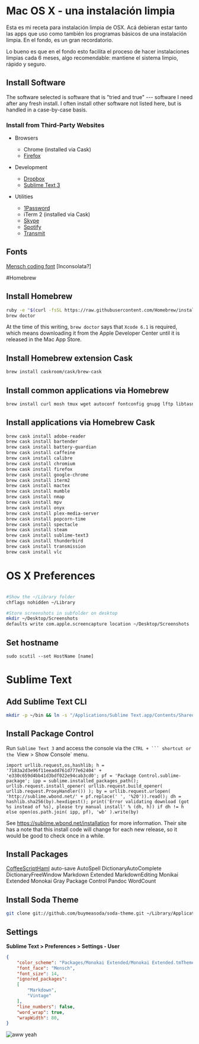 # Mac OS X - una instalación limpia 

Esta es mi receta para instalación limpia de OSX. Acá debieran estar tanto las apps que uso como también los programas básicos de una instalación limpia. En el fondo, es un gran recordatorio.

Lo bueno es que en el fondo esto facilita el proceso de hacer instalaciones limpias cada 6 meses, algo recomendable: mantiene el sistema limpio, rápido y seguro. 

## Install Software

The software selected is software that is "tried and true" --- software I need after any fresh install. I often install other software not listed here, but is handled in a case-by-case basis.

### Install from Third-Party Websites

* Browsers
	* Chrome (installed via Cask)
	* [Firefox](http://firefox.com)

* Development
	* [Dropbox](https://www.dropbox.com/install2)
	* [Sublime Text 3](http://www.sublimetext.com/3)

* Utilities
	* [1Password](https://agilebits.com/onepassword/mac)
	* iTerm 2 (installed via Cask)
	* [Skype](http://www.skype.com/en/download-skype/skype-for-computer/)
	* [Spotify](https://www.spotify.com/us/download/mac/)
	* [Transmit](http://panic.com/transmit)

Fonts
-----
[Mensch coding font](http://robey.lag.net/2010/06/21/mensch-font.html)
[Inconsolata?]

#Homebrew

## Install Homebrew
```bash
ruby -e "$(curl -fsSL https://raw.githubusercontent.com/Homebrew/install/master/install)"
brew doctor
```

At the time of this writing, `brew doctor` says that `Xcode 6.1` is required, which means downloading it from the Apple Developer Center until it is released in the Mac App Store.

## Install Homebrew extension Cask
```bash
brew install caskroom/cask/brew-cask
```

## Install common applications via Homebrew
```bash
brew install curl mosh tmux wget autoconf fontconfig gnupg lftp libtasn1 mutt-patched pkg-config tmux xapian automake freetype gnupg2 libassuan libtiff nagios protobuf tokyo-cabinet xvid bitlbee gd gnutls libevent libusb nagios-plugins pth tor xz bmon gdbm gpg-agent libffi libusb-compat nettle python tree youtube-dl brew-cask gettext gpgme libgcrypt libvo-aacenc notmuch readline urlview dirmngr glib irssi libgpg-error mobile-shell openssl s-lang vim ffmpeg gmime jpeg libksba multimarkdown pcre sqlite wget fish gmp lame libpng mutt pinentry talloc x264
```

## Install applications via Homebrew Cask
```bash
brew cask install adobe-reader
brew cask install bartender
brew cask install battery-guardian
brew cask install caffeine
brew cask install calibre
brew cask install chromium
brew cask install firefox
brew cask install google-chrome
brew cask install iterm2
brew cask install mactex
brew cask install mumble
brew cask install nmap
brew cask install mpv
brew cask install onyx
brew cask install plex-media-server
brew cask install popcorn-time
brew cask install spectacle
brew cask install steam
brew cask install sublime-text3
brew cask install thunderbird  
brew cask install transmission
brew cask install vlc
```

# OS X Preferences

```bash

#Show the ~/Library folder
chflags nohidden ~/Library

#Store screenshots in subfolder on desktop
mkdir ~/Desktop/Screenshots
defaults write com.apple.screencapture location ~/Desktop/Screenshots
```

Set hostname
------------
`sudo scutil --set HostName [name]`

# Sublime Text

Add Sublime Text CLI
--------------------

```bash
mkdir -p ~/bin && ln -s "/Applications/Sublime Text.app/Contents/SharedSupport/bin/subl" ~/bin/subl
```

Install Package Control
-----------------------

Run `Sublime Text 3` and access the console via the `CTRL + ``` shortcut or the `View > Show Console` menu.

```
import urllib.request,os,hashlib; h = '7183a2d3e96f11eeadd761d777e62404' + 'e330c659d4bb41d3bdf022e94cab3cd0'; pf = 'Package Control.sublime-package'; ipp = sublime.installed_packages_path(); urllib.request.install_opener( urllib.request.build_opener( urllib.request.ProxyHandler()) ); by = urllib.request.urlopen( 'http://sublime.wbond.net/' + pf.replace(' ', '%20')).read(); dh = hashlib.sha256(by).hexdigest(); print('Error validating download (got %s instead of %s), please try manual install' % (dh, h)) if dh != h else open(os.path.join( ipp, pf), 'wb' ).write(by)
```

See https://sublime.wbond.net/installation for more information. Their site has a note that this install code will change for each new release, so it would be good to check once in a while.

Install Packages
----------------
[CoffeeScriptHaml](https://github.com/jisaacks/CoffeeScriptHaml)
auto-save
AutoSpell
DictionaryAutoComplete
DictionaryFreeWindow
Markdown Extended
MarkdownEditing
Monikai Extended
Monokai Gray
Package Control
Pandoc
WordCount

Install Soda Theme
----------------------
```bash
git clone git://github.com/buymeasoda/soda-theme.git ~/Library/Application\ Support/Sublime\ Text\ 2/Packages/Theme\ -\ Soda
```

Settings
--------

**Sublime Text > Preferences > Settings - User**

```json
{
    "color_scheme": "Packages/Monokai Extended/Monokai Extended.tmTheme",
    "font_face": "Mensch",
    "font_size": 14,
    "ignored_packages":
    [
        "Markdown",
        "Vintage"
    ],
    "line_numbers": false,
    "word_wrap": true,
    "wrapWidth": 80,
}

```


![aww yeah](http://i.imgur.com/AmFax.gif)
